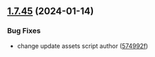 ## [1.7.45](https://github.com/ExpediaGroup/spec-transformer/compare/v1.7.44...v1.7.45) (2024-01-14)


### Bug Fixes

* change update assets script author ([574992f](https://github.com/ExpediaGroup/spec-transformer/commit/574992f9d7e54a881210c2e95066107994c0e1a1))
